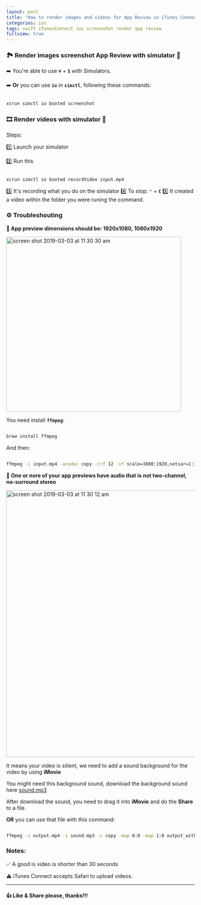 ```yaml
---
layout: post
title: "How to render images and videos for App Review in iTunes Connect"
categories: ios
tags: swift iTunesConnect ios screenshot render app review
fullview: true
---
```



### 🏞 Render images screenshot App Review with simulator 📱

➡️ You're able to use **`⌘`** + **`S`** with Simulators.

➡️ **Or** you can use **`io`** in **`simctl`**, following these commands:

```bash

xcrun simctl io booted screenshot

```


### 🎞 Render videos with simulator 📱

Steps:

1️⃣ Launch your simulator

2️⃣ Run this

```bash

xcrun simctl io booted recordVideo input.mp4

```

3️⃣ It's recording what you do on the simulator
4️⃣ To stop: **`⌃`** + **`C`**
5️⃣ It created a video within the folder you were runing the command.

### ⚙️ Troubleshouting

**📛 App preview dimensions should be: 1920x1080, 1080x1920**

<img width="467" alt="screen shot 2019-03-03 at 11 30 30 am" src="https://user-images.githubusercontent.com/6329656/53690988-caa2a400-3da7-11e9-95be-476051b862b5.png">

You need install **`ffmpeg`**:

```bash

brew install ffmpeg

```

And then:

```bash

ffmpeg -i input.mp4 -acodec copy -crf 12 -vf scale=1080:1920,setsar=1:1 output.mp4

```

**📛 One or nore of your app previews have audio that is not two-channel, no-surround stereo**

<img width="713" alt="screen shot 2019-03-03 at 11 30 12 am" src="https://user-images.githubusercontent.com/6329656/53690989-cbd3d100-3da7-11e9-8402-a944cd3966fd.png">

It means your video is silient, we need to add a sound background for the video by using **iMovie**

You might need this background sound, download the background sound here [sound.mp3](../sounds/sound.mp3)

After download the sound, you need to drag it into **iMovie** and do the **Share** to a file.

**OR** you can use that file with this command:

```bash

ffmpeg -i output.mp4 -i sound.mp3 -c copy -map 0:0 -map 1:0 output_with_sound.mp4

```

### Notes:
✅ A good is video is shorter than 30 seconds

⚠️ iTunes Connect accepts Safari to upload videos.

****

#### 👍 Like & Share please, thanks!!!
